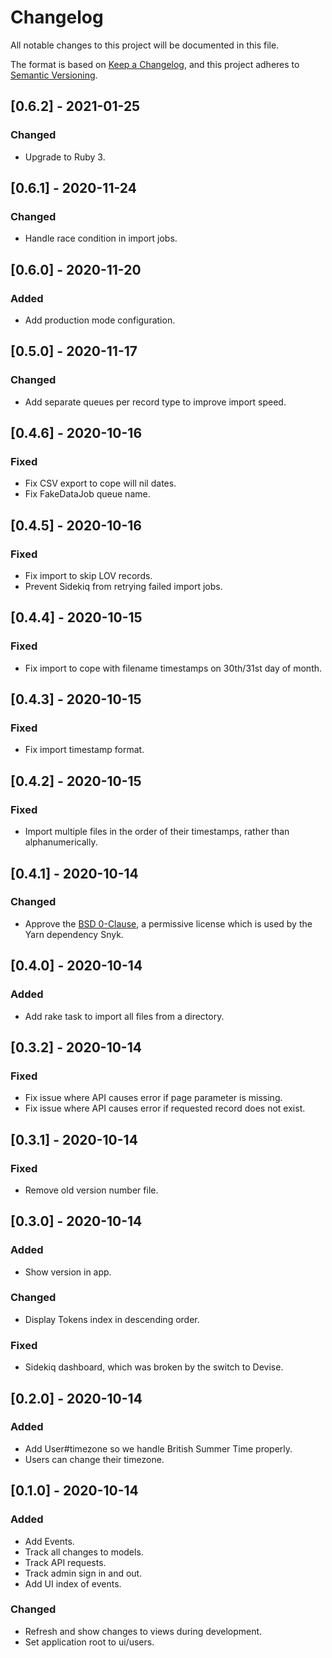 # Changelog

All notable changes to this project will be documented in this file.

The format is based on [Keep a Changelog](https://keepachangelog.com/en/1.0.0/),
and this project adheres to [Semantic Versioning](https://semver.org/spec/v2.0.0.html).

## [0.6.2] - 2021-01-25

### Changed

- Upgrade to Ruby 3.

## [0.6.1] - 2020-11-24

### Changed

- Handle race condition in import jobs.

## [0.6.0] - 2020-11-20

### Added

- Add production mode configuration.

## [0.5.0] - 2020-11-17

### Changed

- Add separate queues per record type to improve import speed.

## [0.4.6] - 2020-10-16

### Fixed

- Fix CSV export to cope will nil dates.
- Fix FakeDataJob queue name.

## [0.4.5] - 2020-10-16

### Fixed

- Fix import to skip LOV records.
- Prevent Sidekiq from retrying failed import jobs.

## [0.4.4] - 2020-10-15

### Fixed

- Fix import to cope with filename timestamps on 30th/31st day of month.

## [0.4.3] - 2020-10-15

### Fixed

- Fix import timestamp format.

## [0.4.2] - 2020-10-15

### Fixed

- Import multiple files in the order of their timestamps, rather than alphanumerically.

## [0.4.1] - 2020-10-14

### Changed

- Approve the [BSD 0-Clause](https://tldrlegal.com/license/bsd-0-clause-license), a permissive license which is used by the Yarn dependency Snyk.

## [0.4.0] - 2020-10-14

### Added

- Add rake task to import all files from a directory.

## [0.3.2] - 2020-10-14

### Fixed

- Fix issue where API causes error if page parameter is missing.
- Fix issue where API causes error if requested record does not exist.

## [0.3.1] - 2020-10-14

### Fixed

- Remove old version number file.

## [0.3.0] - 2020-10-14

### Added

- Show version in app.

### Changed

- Display Tokens index in descending order.

### Fixed

- Sidekiq dashboard, which was broken by the switch to Devise.

## [0.2.0] - 2020-10-14

### Added

- Add User#timezone so we handle British Summer Time properly.
- Users can change their timezone.

## [0.1.0] - 2020-10-14

### Added

- Add Events.
- Track all changes to models.
- Track API requests.
- Track admin sign in and out.
- Add UI index of events.

### Changed

- Refresh and show changes to views during development.
- Set application root to ui/users.
